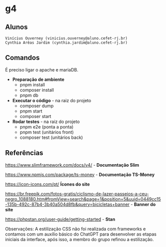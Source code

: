 # g4

## Alunos
    Vinícius Ouverney (vinicius.ouverney@aluno.cefet-rj.br)
    Cynthia Arêas Jardim (cynthia.jardim@aluno.cefet-rj.br)

## Comandos
É preciso ligar o apache e mariaDB.
- **Preparação de ambiente** 
    - pnpm install
    - composer install
    - pnpm db
- **Executar o código** -  na raiz do projeto
    - composer dump
    - pnpm start
    - composer start
- **Rodar testes** - na raiz do projeto
    - pnpm e2e (ponta a ponta)
    - pnpm test (unitários front)
    - composer test (unitários back)

## Referências
https://www.slimframework.com/docs/v4/ - **Documentação Slim**

https://www.npmjs.com/package/ts-money - **Documentação TS-Money**

https://icon-icons.com/pt/ **Ícones do site**

https://br.freepik.com/fotos-gratis/ciclismo-de-lazer-passeios-a-ceu-negro_1088180.htm#fromView=search&page=1&position=5&uuid=0449cc15-135b-492c-87b4-3b40a504d8fb&query=bicicletas+banner - **Banner do site**

https://phpstan.org/user-guide/getting-started - **Stan**

Observações: A estilização CSS não foi realizada com frameworks e contamos com um auxílio básico do ChatGPT para desenvolver as etapas iniciais da interface, após isso, a membro do grupo refinou a estilização.